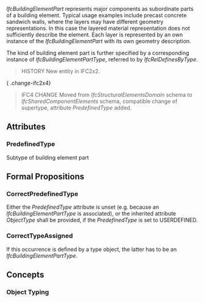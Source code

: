 _IfcBuildingElementPart_ represents major components as subordinate parts of a building element. Typical usage examples include precast concrete sandwich walls, where the layers may have different geometry representations. In this case the layered material representation does not sufficiently describe the element. Each layer is represented by an own instance of the _IfcBuildingElementPart_ with its own geometry description.

<!-- end of short definition -->


The kind of building element part is further specified by a corresponding instance of _IfcBuildingElementPartType_, referred to by _IfcRelDefinesByType_.

> HISTORY New entity in IFC2x2.

{ .change-ifc2x4}
> IFC4 CHANGE Moved from _IfcStructuralElementsDomain_ schema to _IfcSharedComponentElements_ schema, compatible change of supertype, attribute _PredefinedType_ added.

## Attributes

### PredefinedType
Subtype of building element part

## Formal Propositions

### CorrectPredefinedType
Either the _PredefinedType_ attribute is unset (e.g. because an _IfcBuildingElementPartType_ is associated), or the inherited attribute _ObjectType_ shall be provided, if the _PredefinedType_ is set to USERDEFINED.

### CorrectTypeAssigned
If this occurrence is defined by a type object, the latter has to be an _IfcBuildingElementPartType_.

## Concepts

### Object Typing



